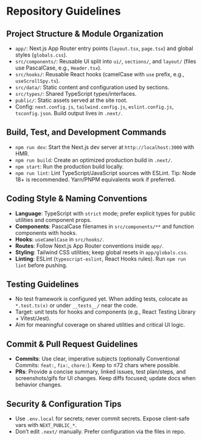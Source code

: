 # Repository Guidelines

## Project Structure & Module Organization
- `app/`: Next.js App Router entry points (`layout.tsx`, `page.tsx`) and global styles (`globals.css`).
- `src/components/`: Reusable UI split into `ui/`, `sections/`, and `layout/` (files use PascalCase, e.g., `Header.tsx`).
- `src/hooks/`: Reusable React hooks (camelCase with `use` prefix, e.g., `useScrollSpy.ts`).
- `src/data/`: Static content and configuration used by sections.
- `src/types/`: Shared TypeScript types/interfaces.
- `public/`: Static assets served at the site root.
- Config: `next.config.js`, `tailwind.config.js`, `eslint.config.js`, `tsconfig.json`. Build output lives in `.next/`.

## Build, Test, and Development Commands
- `npm run dev`: Start the Next.js dev server at `http://localhost:3000` with HMR.
- `npm run build`: Create an optimized production build in `.next/`.
- `npm start`: Run the production build locally.
- `npm run lint`: Lint TypeScript/JavaScript sources with ESLint.
Tip: Node 18+ is recommended. Yarn/PNPM equivalents work if preferred.

## Coding Style & Naming Conventions
- **Language**: TypeScript with `strict` mode; prefer explicit types for public utilities and component props.
- **Components**: PascalCase filenames in `src/components/**` and function components with hooks.
- **Hooks**: `useCamelCase` in `src/hooks/`.
- **Routes**: Follow Next.js App Router conventions inside `app/`.
- **Styling**: Tailwind CSS utilities; keep global resets in `app/globals.css`.
- **Linting**: ESLint (`typescript-eslint`, React Hooks rules). Run `npm run lint` before pushing.

## Testing Guidelines
- No test framework is configured yet. When adding tests, colocate as `*.test.ts(x)` or under `__tests__/` near the code.
- Target: unit tests for hooks and components (e.g., React Testing Library + Vitest/Jest).
- Aim for meaningful coverage on shared utilities and critical UI logic.

## Commit & Pull Request Guidelines
- **Commits**: Use clear, imperative subjects (optionally Conventional Commits: `feat:`, `fix:`, `chore:`). Keep to ≤72 chars where possible.
- **PRs**: Provide a concise summary, linked issues, test plan/steps, and screenshots/gifs for UI changes. Keep diffs focused; update docs when behavior changes.

## Security & Configuration Tips
- Use `.env.local` for secrets; never commit secrets. Expose client-safe vars with `NEXT_PUBLIC_*`.
- Don’t edit `.next/` manually. Prefer configuration via the files in repo.
